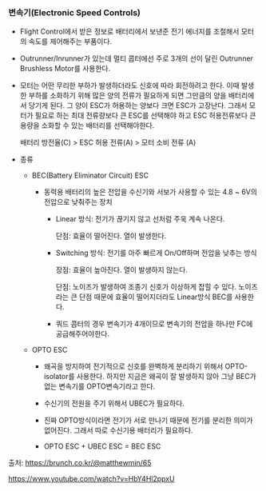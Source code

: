 ### 변속기(Electronic Speed Controls)

- Flight Control에서 받은 정보로 배터리에서 보낸준 전기 에너지를 조절해서 모터의 속도를 제어해주는 부품이다.

- Outrunner/Inrunner가 있는데 멀티 콥터에선 주로 3개의 선이 달린 Outrunner Brushless Motor를 사용한다.

- 모터는 어떤 무리한 부하가 발생하더라도 신호에 따라 회전하려고 한다. 이때 발생한 부하를 소화하기 위해 많은 양의 전류가 필요하게 되면 그만큼의 양을 배터리에서 당기게 된다. 그 양이 ESC가 허용하는 양보다 크면 ESC가 고장난다. 그래서 모터가 필요로 하는 최대 전류량보다 큰 ESC를 선택해야 하고 ESC 허용전류보다 큰 용량을 소화할 수 있는 배터리를 선택해야한다.

  배터리 방전율(C) > ESC 허용 전류(A) > 모터 소비 전류 (A)

- 종류
  - BEC(Battery Eliminator Circuit) ESC
    
    - 동력용 배터리의 높은 전압을 수신기와 서보가 사용할 수 있는 4.8 ~ 6V의 전압으로 낮춰주는 장치
    
      - Linear 방식: 전기가 끊기지 않고 선처럼 주욱 계속 나온다.
    
        단점: 효율이 떨어진다. 열이 발생한다.
    
      - Switching 방식: 전기를 아주 빠르게 On/Off하며 전압을 낮추는 방식
    
        장점: 효율이 높아진다. 열이 발생하지 않는다.
    
        단점: 노이즈가 발생하여 조종기 신호가 이상하게 잡힐 수 있다. 노이즈라는 큰 단점 때문에 효율이 떨어지더라도 Linear방식 BEC를 사용한다.
    
      - 쿼드 콥터의 경우 변속기가 4개이므로 변속기의 전압을 하나만 FC에 공급해주어야한다.
    
      
    
  - OPTO ESC
  
    - 왜곡을 방지하여 전기적으로 신호를 완벽하게 분리하기 위해서 OPTO-isolator를 사용한다. 하지만 지금은 왜곡이 잘 발생하지 않아 그냥 BEC가 없는 변속기를 OPTO변속기라고 한다.
    - 수신기의 전원을 주기 위해서 UBEC가 필요하다.
    - 진짜 OPTO방식이라면 전기가 서로 만나기 때문에 전기를 분리한 의미가 없어진다. 그래서 따로 수신기용 배터리가 필요하다.
  
    - OPTO ESC + UBEC ESC = BEC ESC







출처: https://brunch.co.kr/@matthewmin/65

https://www.youtube.com/watch?v=HbY4Hl2ppxU